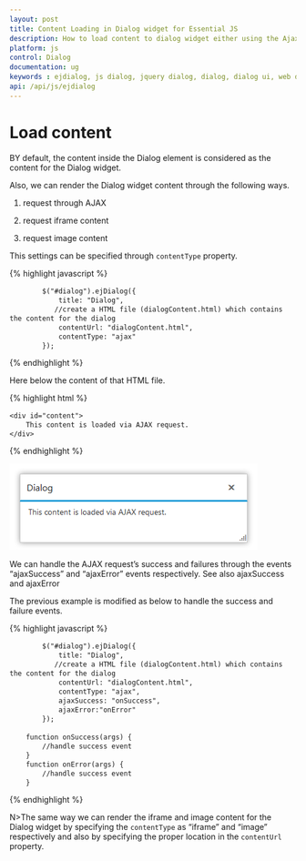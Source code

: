 ```yaml
---
layout: post
title: Content Loading in Dialog widget for Essential JS
description: How to load content to dialog widget either using the Ajax, iframe, and Image.
platform: js
control: Dialog
documentation: ug
keywords : ejdialog, js dialog, jquery dialog, dialog, dialog ui, web dialog, ej dialog, essential javascript dialog, dialog widget,
api: /api/js/ejdialog
---
```


# Load content

BY default, the content inside the Dialog element is considered as the content for the Dialog widget. 

Also, we can render the Dialog widget content through the following ways.

1. request through AJAX

2. request iframe content

3. request image content

This settings can be specified through `contentType` property. 

{% highlight javascript %}

            $("#dialog").ejDialog({
                title: "Dialog",
               //create a HTML file (dialogContent.html) which contains the content for the dialog                        
                contentUrl: "dialogContent.html",
                contentType: "ajax"
            });



{% endhighlight %}



Here below the content of that HTML file.

{% highlight html %}

    <div id="content">
        This content is loaded via AJAX request.
    </div>


{% endhighlight %}



![Load content](load-content_images\load-content_img1.png)

We can handle the AJAX request’s success and failures through the events “ajaxSuccess” and “ajaxError” events respectively. See also ajaxSuccess and ajaxError

The previous example is modified as below to handle the success and failure events.

{% highlight javascript %}

            $("#dialog").ejDialog({
                title: "Dialog",
               //create a HTML file (dialogContent.html) which contains the content for the dialog                        
                contentUrl: "dialogContent.html",
                contentType: "ajax",
                ajaxSuccess: "onSuccess",
                ajaxError:"onError"
            });

        function onSuccess(args) {
            //handle success event
        }
        function onError(args) {
            //handle success event
        }

{% endhighlight %}



N>The same way we can render the iframe and image content for the Dialog widget by specifying the `contentType` as “iframe” and “image” respectively and also by specifying the proper location in the `contentUrl` property.

